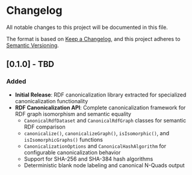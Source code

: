 # Changelog

All notable changes to this project will be documented in this file.

The format is based on [Keep a Changelog](https://keepachangelog.com/en/1.0.0/),
and this project adheres to [Semantic Versioning](https://semver.org/spec/v2.0.0.html).

## [0.1.0] - TBD

### Added

- **Initial Release**: RDF canonicalization library extracted for specialized canonicalization functionality
- **RDF Canonicalization API**: Complete canonicalization framework for RDF graph isomorphism and semantic equality
  - `CanonicalRdfDataset` and `CanonicalRdfGraph` classes for semantic RDF comparison
  - `canonicalize()`, `canonicalizeGraph()`, `isIsomorphic()`, and `isIsomorphicGraphs()` functions
  - `CanonicalizationOptions` and `CanonicalHashAlgorithm` for configurable canonicalization behavior
  - Support for SHA-256 and SHA-384 hash algorithms
  - Deterministic blank node labeling and canonical N-Quads output
